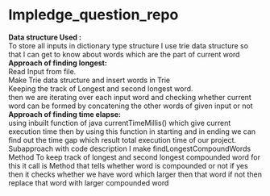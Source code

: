 # Impledge_question_repo
<B>Data structure Used :</B>
<br>
To store all inputs in dictionary type structure I use trie data structure so that I can get to know about words which are the part of current word
<br>
<B>Approach of finding longest:<br></B>
Read Input from file.<br>
Make Trie data structure and insert words in Trie<br>
Keeping the track of Longest and second longest word.<br>
then we are iterating over each input word and checking whether current word can be formed by concatening the other words of given input or not<br>
<B>Approach of finding time elapse:<br></B>
using inbuilt function of java currentTimeMillis() which give current execution time then by using this function in starting and in ending we can find out the time gap which result total execution time of our project.
Subapproach with code description
I make findLongestCompoundWords Method
To keep track of longest and second longest compounded word 
for this it call is Method that tells whether word is compounded or not if yes then it checks whether we have word which larger then that word if not then replace that word with larger compounded word
